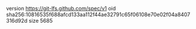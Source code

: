 version https://git-lfs.github.com/spec/v1
oid sha256:10816535f688afcd133aa112f44ae32791c65f06108e70e02f04a8407316d92d
size 5685
